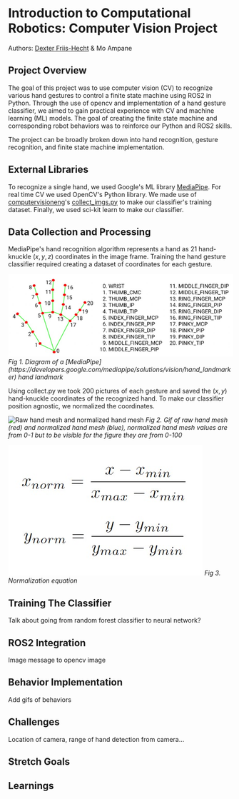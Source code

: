 # Introduction to Computational Robotics: Computer Vision Project

Authors: [Dexter Friis-Hecht](https://github.com/dfriishecht) & Mo Ampane

## Project Overview

The goal of this project was to use computer vision (CV) to recognize various hand gestures to control a finite state machine using ROS2 in Python. Through the use of opencv and implementation of a hand gesture classifier, we aimed to gain practical experience with CV and machine learning (ML) models. The goal of creating the finite state machine and corresponding robot behaviors was to reinforce our Python and ROS2 skills.

The project can be broadly broken down into hand recognition, gesture recognition, and finite state machine implementation.

## External Libraries

To recognize a single hand, we used Google's ML library [MediaPipe](https://developers.google.com/mediapipe). For real time CV we used OpenCV's Python library. We made use of [computervisioneng](https://github.com/computervisioneng)'s [collect_imgs.py](https://github.com/computervisioneng/sign-language-detector-python/blob/master/collect_imgs.py) to make our classifier's training dataset. Finally, we used sci-kit learn to make our classifier.

## Data Collection and Processing

MediaPipe's hand recognition algorithm represents a hand as 21 hand-knuckle $(x,y,z)$ coordinates in the image frame. Training the hand gesture classifier required creating a dataset of coordinates for each gesture.

<!-- ![MediaPipe hand landmark diagram](img/hand_landmark.jpg)
Fig 1. Diagram of a [MediaPipe](https://developers.google.com/mediapipe/solutions/vision/hand_landmarker) hand landmark -->

<p>
    <img src="img/hand_landmark.jpg" alt='MediaPipe hand landmark diagram'>
    <em>Fig 1. Diagram of a [MediaPipe](https://developers.google.com/mediapipe/solutions/vision/hand_landmarker) hand landmark</em>
</p>

Using collect.py we took 200 pictures of each gesture and saved the $(x,y)$ hand-knuckle coordinates of the recognized hand. To make our classifier position agnostic, we normalized the coordinates.

<!-- ![Raw hand mesh and normalized hand mesh](img/normalization.gif)
_Fig 2. Gif of raw hand mesh (red) and normalized hand mesh (blue), normalized hand mesh values are from 0-1 but to be visible for the figure they are from 0-100_ -->

<p>
    <img src="img/normalization.gif" alt='Raw hand mesh and normalized hand mesh'>
    <em>Fig 2. Gif of raw hand mesh (red) and normalized hand mesh (blue), normalized hand mesh values are from 0-1 but to be visible for the figure they are from 0-100</em>
</p>

<!-- ![Normalization equation](img/normalization_equation.jpg)
_Fig 3. Normalization equation_ -->

<p>
    <img src="img/normalization_equation.jpg" alt='Normalization equation'>
    <em>Fig 3. Normalization equation</em>
</p>

## Training The Classifier

Talk about going from random forest classifier to neural network?

## ROS2 Integration

Image message to opencv image

## Behavior Implementation

Add gifs of behaviors

## Challenges

Location of camera, range of hand detection from camera...

## Stretch Goals

## Learnings
